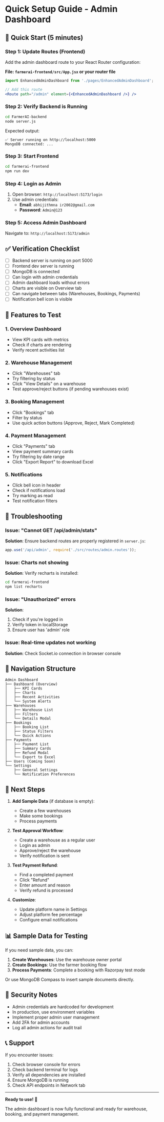# Quick Setup Guide - Admin Dashboard

## 🚀 Quick Start (5 minutes)

### Step 1: Update Routes (Frontend)

Add the admin dashboard route to your React Router configuration:

**File: `farmerai-frontend/src/App.jsx` or your router file**

```jsx
import EnhancedAdminDashboard from './pages/EnhancedAdminDashboard';

// Add this route
<Route path="/admin" element={<EnhancedAdminDashboard />} />
```

### Step 2: Verify Backend is Running

```bash
cd FarmerAI-backend
node server.js
```

Expected output:
```
✅ Server running on http://localhost:5000
MongoDB connected: ...
```

### Step 3: Start Frontend

```bash
cd farmerai-frontend
npm run dev
```

### Step 4: Login as Admin

1. Open browser: `http://localhost:5173/login`
2. Use admin credentials:
   - **Email**: `abhijithmna ir2002@gmail.com`
   - **Password**: `Admin@123`

### Step 5: Access Admin Dashboard

Navigate to: `http://localhost:5173/admin`

## ✅ Verification Checklist

- [ ] Backend server is running on port 5000
- [ ] Frontend dev server is running
- [ ] MongoDB is connected
- [ ] Can login with admin credentials
- [ ] Admin dashboard loads without errors
- [ ] Charts are visible on Overview tab
- [ ] Can navigate between tabs (Warehouses, Bookings, Payments)
- [ ] Notification bell icon is visible

## 🎨 Features to Test

### 1. Overview Dashboard
- View KPI cards with metrics
- Check if charts are rendering
- Verify recent activities list

### 2. Warehouse Management
- Click "Warehouses" tab
- Try filtering by status
- Click "View Details" on a warehouse
- Test approve/reject buttons (if pending warehouses exist)

### 3. Booking Management
- Click "Bookings" tab
- Filter by status
- Use quick action buttons (Approve, Reject, Mark Completed)

### 4. Payment Management
- Click "Payments" tab
- View payment summary cards
- Try filtering by date range
- Click "Export Report" to download Excel

### 5. Notifications
- Click bell icon in header
- Check if notifications load
- Try marking as read
- Test notification filters

## 🔧 Troubleshooting

### Issue: "Cannot GET /api/admin/stats"
**Solution**: Ensure backend routes are properly registered in `server.js`:
```javascript
app.use('/api/admin', require('./src/routes/admin.routes'));
```

### Issue: Charts not showing
**Solution**: Verify recharts is installed:
```bash
cd farmerai-frontend
npm list recharts
```

### Issue: "Unauthorized" errors
**Solution**: 
1. Check if you're logged in
2. Verify token in localStorage
3. Ensure user has 'admin' role

### Issue: Real-time updates not working
**Solution**: Check Socket.io connection in browser console

## 📱 Navigation Structure

```
Admin Dashboard
├── Dashboard (Overview)
│   ├── KPI Cards
│   ├── Charts
│   ├── Recent Activities
│   └── System Alerts
├── Warehouses
│   ├── Warehouse List
│   ├── Filters
│   └── Details Modal
├── Bookings
│   ├── Booking List
│   ├── Status Filters
│   └── Quick Actions
├── Payments
│   ├── Payment List
│   ├── Summary Cards
│   ├── Refund Modal
│   └── Export to Excel
├── Users (Coming Soon)
└── Settings
    ├── General Settings
    └── Notification Preferences
```

## 🎯 Next Steps

1. **Add Sample Data** (if database is empty):
   - Create a few warehouses
   - Make some bookings
   - Process payments

2. **Test Approval Workflow**:
   - Create a warehouse as a regular user
   - Login as admin
   - Approve/reject the warehouse
   - Verify notification is sent

3. **Test Payment Refund**:
   - Find a completed payment
   - Click "Refund"
   - Enter amount and reason
   - Verify refund is processed

4. **Customize**:
   - Update platform name in Settings
   - Adjust platform fee percentage
   - Configure email notifications

## 📊 Sample Data for Testing

If you need sample data, you can:

1. **Create Warehouses**: Use the warehouse owner portal
2. **Create Bookings**: Use the farmer booking flow
3. **Process Payments**: Complete a booking with Razorpay test mode

Or use MongoDB Compass to insert sample documents directly.

## 🔐 Security Notes

- Admin credentials are hardcoded for development
- In production, use environment variables
- Implement proper admin user management
- Add 2FA for admin accounts
- Log all admin actions for audit trail

## 📞 Support

If you encounter issues:
1. Check browser console for errors
2. Check backend terminal for logs
3. Verify all dependencies are installed
4. Ensure MongoDB is running
5. Check API endpoints in Network tab

---

**Ready to use!** 🎉

The admin dashboard is now fully functional and ready for warehouse, booking, and payment management.
